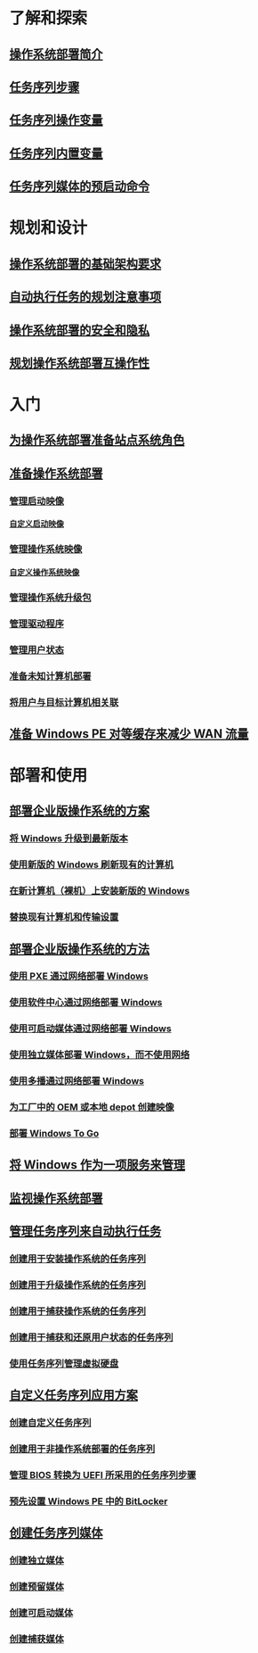 # 了解和探索
## [操作系统部署简介](understand/introduction-to-operating-system-deployment.md)
## [任务序列步骤](understand/task-sequence-steps.md)
## [任务序列操作变量](understand/task-sequence-action-variables.md)
## [任务序列内置变量](understand/task-sequence-built-in-variables.md)
## [任务序列媒体的预启动命令](understand/prestart-commands-for-task-sequence-media.md)

# 规划和设计
## [操作系统部署的基础架构要求](plan-design/infrastructure-requirements-for-operating-system-deployment.md)
## [自动执行任务的规划注意事项](plan-design/planning-considerations-for-automating-tasks.md)
## [操作系统部署的安全和隐私](plan-design/security-and-privacy-for-operating-system-deployment.md)
## [规划操作系统部署互操作性](plan-design/planning-for-operating-system-deployment-interoperability.md)

# 入门
## [为操作系统部署准备站点系统角色](get-started/prepare-site-system-roles-for-operating-system-deployments.md)
## [准备操作系统部署](get-started/prepare-for-operating-system-deployment.md)
### [管理启动映像](get-started/manage-boot-images.md)
#### [自定义启动映像](get-started/customize-boot-images.md)

### [管理操作系统映像](get-started/manage-operating-system-images.md)
#### [自定义操作系统映像](get-started/customize-operating-system-images.md)

### [管理操作系统升级包](get-started/manage-operating-system-upgrade-packages.md)
### [管理驱动程序](get-started/manage-drivers.md)
### [管理用户状态](get-started/manage-user-state.md)
### [准备未知计算机部署](get-started/prepare-for-unknown-computer-deployments.md)
### [将用户与目标计算机相关联](get-started/associate-users-with-a-destination-computer.md)

## [准备 Windows PE 对等缓存来减少 WAN 流量](get-started/prepare-windows-pe-peer-cache-to-reduce-wan-traffic.md)

# 部署和使用
## [部署企业版操作系统的方案](deploy-use/scenarios-to-deploy-enterprise-operating-systems.md)
### [将 Windows 升级到最新版本](deploy-use/upgrade-windows-to-the-latest-version.md)
### [使用新版的 Windows 刷新现有的计算机](deploy-use/refresh-an-existing-computer-with-a-new-version-of-windows.md)
### [在新计算机（裸机）上安装新版的 Windows](deploy-use/install-new-windows-version-new-computer-bare-metal.md)
### [替换现有计算机和传输设置](deploy-use/replace-an-existing-computer-and-transfer-settings.md)

## [部署企业版操作系统的方法](deploy-use/methods-to-deploy-enterprise-operating-systems.md)
### [使用 PXE 通过网络部署 Windows](deploy-use/use-pxe-to-deploy-windows-over-the-network.md)
### [使用软件中心通过网络部署 Windows](deploy-use/use-software-center-to-deploy-windows-over-the-network.md)
### [使用可启动媒体通过网络部署 Windows](deploy-use/use-bootable-media-to-deploy-windows-over-the-network.md)
### [使用独立媒体部署 Windows，而不使用网络](deploy-use/use-stand-alone-media-to-deploy-windows-without-using-the-network.md)
### [使用多播通过网络部署 Windows](deploy-use/use-multicast-to-deploy-windows-over-the-network.md)
### [为工厂中的 OEM 或本地 depot 创建映像](deploy-use/create-an-image-for-an-oem-in-factory-or-a-local-depot.md)
### [部署 Windows To Go](deploy-use/deploy-windows-to-go.md)

## [将 Windows 作为一项服务来管理](deploy-use/manage-windows-as-a-service.md)
## [监视操作系统部署](deploy-use/monitor-operating-system-deployments.md)

## [管理任务序列来自动执行任务](deploy-use/manage-task-sequences-to-automate-tasks.md)
### [创建用于安装操作系统的任务序列](deploy-use/create-a-task-sequence-to-install-an-operating-system.md)
### [创建用于升级操作系统的任务序列](deploy-use/create-a-task-sequence-to-upgrade-an-operating-system.md)
### [创建用于捕获操作系统的任务序列](deploy-use/create-a-task-sequence-to-capture-an-operating-system.md)
### [创建用于捕获和还原用户状态的任务序列](deploy-use/create-a-task-sequence-to-capture-and-restore-user-state.md)
### [使用任务序列管理虚拟硬盘](deploy-use/use-a-task-sequence-to-manage-virtual-hard-disks.md)

## [自定义任务序列应用方案](deploy-use/custom-task-sequence-scenarios.md)
### [创建自定义任务序列](deploy-use/create-a-custom-task-sequence.md)
### [创建用于非操作系统部署的任务序列](deploy-use/create-a-task-sequence-for-non-operating-system-deployments.md)
### [管理 BIOS 转换为 UEFI 所采用的任务序列步骤](deploy-use/task-sequence-steps-to-manage-bios-to-uefi-conversion.md)
### [预先设置 Windows PE 中的 BitLocker](deploy-use/preprovision-bitlocker-in-windows-pe.md)

## [创建任务序列媒体](deploy-use/create-task-sequence-media.md)
### [创建独立媒体](deploy-use/create-stand-alone-media.md)
### [创建预留媒体](deploy-use/create-prestaged-media.md)
### [创建可启动媒体](deploy-use/create-bootable-media.md)
### [创建捕获媒体](deploy-use/create-capture-media.md)
